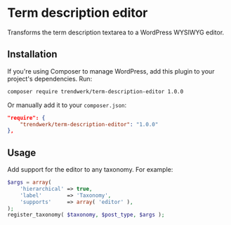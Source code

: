 Term description editor
=======================

Transforms the term description textarea to a WordPress WYSIWYG editor.

## Installation
If you're using Composer to manage WordPress, add this plugin to your project's dependencies. Run:
```sh
composer require trendwerk/term-description-editor 1.0.0
```

Or manually add it to your `composer.json`:
```json
"require": {
	"trendwerk/term-description-editor": "1.0.0"
},
```

## Usage

Add support for the editor to any taxonomy. For example:
	
```php
$args = array(
	'hierarchical' => true,
	'label'        => 'Taxonomy',
	'supports'     => array( 'editor' ),
);
register_taxonomy( $taxonomy, $post_type, $args );
```
